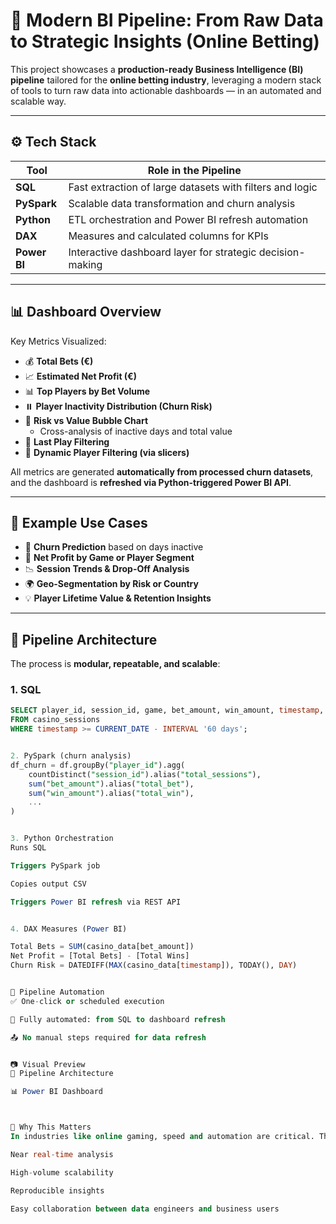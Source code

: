 # 🎲 Modern BI Pipeline: From Raw Data to Strategic Insights (Online Betting)

This project showcases a **production-ready Business Intelligence (BI) pipeline** tailored for the **online betting industry**, leveraging a modern stack of tools to turn raw data into actionable dashboards — in an automated and scalable way.

---

## ⚙️ Tech Stack

| Tool      | Role in the Pipeline |
|-----------|----------------------|
| **SQL**   | Fast extraction of large datasets with filters and logic |
| **PySpark** | Scalable data transformation and churn analysis |
| **Python** | ETL orchestration and Power BI refresh automation |
| **DAX**    | Measures and calculated columns for KPIs |
| **Power BI** | Interactive dashboard layer for strategic decision-making |

---

## 📊 Dashboard Overview

Key Metrics Visualized:

- 💰 **Total Bets (€)**  
- 📈 **Estimated Net Profit (€)**  
- 📊 **Top Players by Bet Volume**  
- ⏸️ **Player Inactivity Distribution (Churn Risk)**  
- 🎯 **Risk vs Value Bubble Chart**  
  - Cross-analysis of inactive days and total value  
- 📅 **Last Play Filtering**  
- 👤 **Dynamic Player Filtering (via slicers)**

All metrics are generated **automatically from processed churn datasets**, and the dashboard is **refreshed via Python-triggered Power BI API**.

---

## 🧠 Example Use Cases

- 🔁 **Churn Prediction** based on days inactive  
- 🧮 **Net Profit by Game or Player Segment**  
- 📉 **Session Trends & Drop-Off Analysis**  
- 🌍 **Geo-Segmentation by Risk or Country**  
- 💡 **Player Lifetime Value & Retention Insights**

---

## 🧱 Pipeline Architecture

The process is **modular, repeatable, and scalable**:

### 1. **SQL**
```sql
SELECT player_id, session_id, game, bet_amount, win_amount, timestamp, country
FROM casino_sessions
WHERE timestamp >= CURRENT_DATE - INTERVAL '60 days';


2. PySpark (churn analysis)
df_churn = df.groupBy("player_id").agg(
    countDistinct("session_id").alias("total_sessions"),
    sum("bet_amount").alias("total_bet"),
    sum("win_amount").alias("total_win"),
    ...
)


3. Python Orchestration
Runs SQL

Triggers PySpark job

Copies output CSV

Triggers Power BI refresh via REST API


4. DAX Measures (Power BI)

Total Bets = SUM(casino_data[bet_amount])
Net Profit = [Total Bets] - [Total Wins]
Churn Risk = DATEDIFF(MAX(casino_data[timestamp]), TODAY(), DAY)


🚀 Pipeline Automation
✅ One-click or scheduled execution

🔁 Fully automated: from SQL to dashboard refresh

📤 No manual steps required for data refresh


📷 Visual Preview
🧪 Pipeline Architecture

📊 Power BI Dashboard



📌 Why This Matters
In industries like online gaming, speed and automation are critical. This pipeline enables:

Near real-time analysis

High-volume scalability

Reproducible insights

Easy collaboration between data engineers and business users



